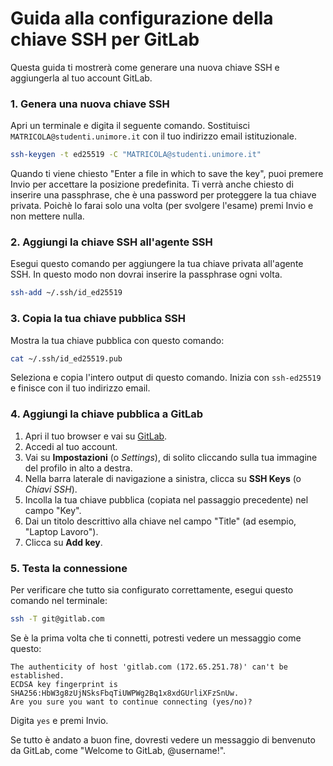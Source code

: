 # Guida alla configurazione della chiave SSH per GitLab

Questa guida ti mostrerà come generare una nuova chiave SSH e aggiungerla al tuo account GitLab.

### 1. Genera una nuova chiave SSH

Apri un terminale e digita il seguente comando. Sostituisci `MATRICOLA@studenti.unimore.it` con il tuo indirizzo email istituzionale.

```bash
ssh-keygen -t ed25519 -C "MATRICOLA@studenti.unimore.it"
```

Quando ti viene chiesto "Enter a file in which to save the key", puoi premere Invio per accettare la posizione predefinita. Ti verrà anche chiesto di inserire una passphrase, che è una password per proteggere la tua chiave privata. Poichè lo farai solo una volta (per svolgere l'esame) premi Invio e non mettere nulla.

### 2. Aggiungi la chiave SSH all'agente SSH

Esegui questo comando per aggiungere la tua chiave privata all'agente SSH. In questo modo non dovrai inserire la passphrase ogni volta.

```bash
ssh-add ~/.ssh/id_ed25519
```

### 3. Copia la tua chiave pubblica SSH

Mostra la tua chiave pubblica con questo comando:

```bash
cat ~/.ssh/id_ed25519.pub
```

Seleziona e copia l'intero output di questo comando. Inizia con `ssh-ed25519` e finisce con il tuo indirizzo email.

### 4. Aggiungi la chiave pubblica a GitLab

1.  Apri il tuo browser e vai su [GitLab](https://gitlab.com).
2.  Accedi al tuo account.
3.  Vai su **Impostazioni** (o *Settings*), di solito cliccando sulla tua immagine del profilo in alto a destra.
4.  Nella barra laterale di navigazione a sinistra, clicca su **SSH Keys** (o *Chiavi SSH*).
5.  Incolla la tua chiave pubblica (copiata nel passaggio precedente) nel campo "Key".
6.  Dai un titolo descrittivo alla chiave nel campo "Title" (ad esempio, "Laptop Lavoro").
7.  Clicca su **Add key**.

### 5. Testa la connessione

Per verificare che tutto sia configurato correttamente, esegui questo comando nel terminale:

```bash
ssh -T git@gitlab.com
```

Se è la prima volta che ti connetti, potresti vedere un messaggio come questo:
```
The authenticity of host 'gitlab.com (172.65.251.78)' can't be established.
ECDSA key fingerprint is SHA256:HbW3g8zUjNSksFbqTiUWPWg2Bq1x8xdGUrliXFzSnUw.
Are you sure you want to continue connecting (yes/no)?
```
Digita `yes` e premi Invio.

Se tutto è andato a buon fine, dovresti vedere un messaggio di benvenuto da GitLab, come "Welcome to GitLab, @username!".